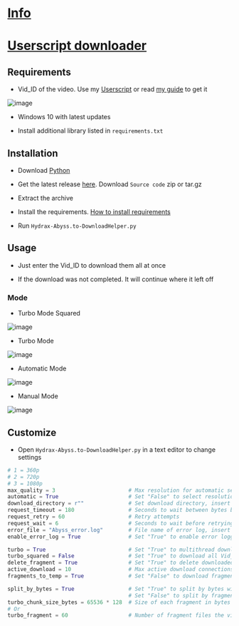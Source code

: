 # [Info](https://github.com/PatrickL546/How-to-download-hydrax-abyss.to)

# [Userscript downloader](https://github.com/PatrickL546/Hydrax-Abyss.to-DownloadHelper-Userscript)

## Requirements

- Vid_ID of the video. Use my [Userscript](https://github.com/PatrickL546/Hydrax-Abyss.to-DownloadHelper-Userscript) or read [my guide](https://github.com/PatrickL546/How-to-download-hydrax-abyss.to) to get it

![image](https://github.com/user-attachments/assets/c4499f2f-6593-45af-8a1d-cf257347fc89)

- Windows 10 with latest updates

- Install additional library listed in `requirements.txt`

## Installation

- Download [Python](https://www.python.org/)

- Get the latest release [here](https://github.com/PatrickL546/Hydrax-Abyss.to-DownloadHelper-Python/releases/latest). Download `Source code` zip or tar.gz

- Extract the archive

- Install the requirements. [How to install requirements](https://packaging.python.org/en/latest/tutorials/installing-packages/#requirements-files)

- Run `Hydrax-Abyss.to-DownloadHelper.py`

## Usage

- Just enter the Vid_ID to download them all at once

- If the download was not completed. It will continue where it left off

### Mode

- Turbo Mode Squared

![image](https://github.com/user-attachments/assets/f95c05cf-1721-4b48-8a4a-7b41b61d28e7)

- Turbo Mode

![image](https://github.com/user-attachments/assets/ba53d181-42cc-442b-91ba-f1cb122043bc)

- Automatic Mode

![image](https://github.com/user-attachments/assets/20a367b2-4808-4aed-8cc0-c495137144f0)

- Manual Mode

![image](https://github.com/user-attachments/assets/17950047-daa1-4d4d-82d2-2a0fb5a1719c)

## Customize

- Open `Hydrax-Abyss.to-DownloadHelper.py` in a text editor to change settings

```Python
# 1 = 360p
# 2 = 720p
# 3 = 1080p
max_quality = 3                       # Max resolution for automatic selection, or uses minimum available
automatic = True                      # Set "False" to select resolution manually
download_directory = r""              # Set download directory, insert path inside ""
request_timeout = 180                 # Seconds to wait between bytes before timeout
request_retry = 60                    # Retry attempts
request_wait = 6                      # Seconds to wait before retrying
error_file = "Abyss_error.log"        # File name of error log, insert name inside ""
enable_error_log = True               # Set "True" to enable error logging to file

turbo = True                          # Set "True" to multithread download
turbo_squared = False                 # Set "True" to download all Vid_ID at the same time
delete_fragment = True                # Set "True" to delete downloaded fragments
active_download = 10                  # Max active download connections
fragments_to_temp = True              # Set "False" to download fragments in `download_directory` instead of `%TEMP%`

split_by_bytes = True                 # Set "True" to split by bytes with size `turbo_chunk_size_bytes`
                                      # Set "False" to split by fragment files in amount of files `turbo_fragment`
turbo_chunk_size_bytes = 65536 * 128  # Size of each fragment in bytes
# Or
turbo_fragment = 60                   # Number of fragment files the video will get divided into
```
